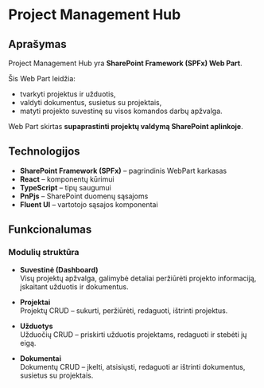# Project Management Hub

## Aprašymas

Project Management Hub yra **SharePoint Framework (SPFx) Web Part**.

Šis Web Part leidžia:

- tvarkyti projektus ir užduotis,
- valdyti dokumentus, susietus su projektais,
- matyti projekto suvestinę su visos komandos darbų apžvalga.

Web Part skirtas **supaprastinti projektų valdymą SharePoint aplinkoje**.

## Technologijos

- **SharePoint Framework (SPFx)** – pagrindinis WebPart karkasas
- **React** – komponentų kūrimui
- **TypeScript** – tipų saugumui
- **PnPjs** – SharePoint duomenų sąsajoms
- **Fluent UI** – vartotojo sąsajos komponentai

## Funkcionalumas

### Modulių struktūra

- **Suvestinė (Dashboard)**  
  Visų projektų apžvalga, galimybė detaliai peržiūrėti projekto informaciją, įskaitant užduotis ir dokumentus.

- **Projektai**  
  Projektų CRUD – sukurti, peržiūrėti, redaguoti, ištrinti projektus.

- **Užduotys**  
  Užduočių CRUD – priskirti užduotis projektams, redaguoti ir stebėti jų eigą.

- **Dokumentai**  
  Dokumentų CRUD – įkelti, atsisiųsti, redaguoti ar ištrinti dokumentus, susietus su projektais.
